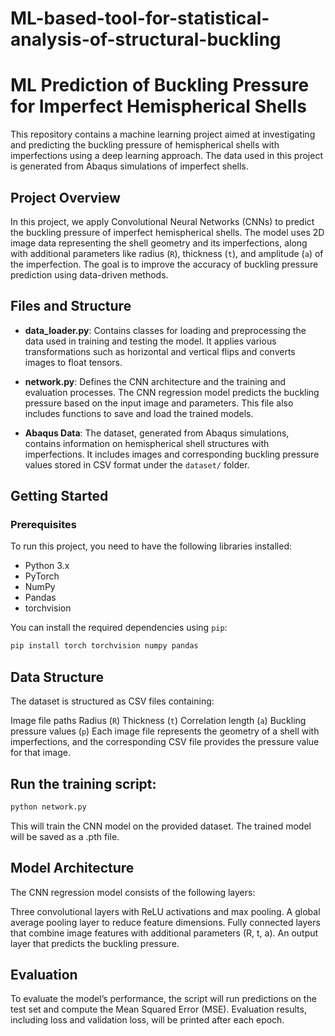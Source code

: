 # ML-based-tool-for-statistical-analysis-of-structural-buckling

# ML Prediction of Buckling Pressure for Imperfect Hemispherical Shells

This repository contains a machine learning project aimed at investigating and predicting the buckling pressure of hemispherical shells with imperfections using a deep learning approach. The data used in this project is generated from Abaqus simulations of imperfect shells.

## Project Overview

In this project, we apply Convolutional Neural Networks (CNNs) to predict the buckling pressure of imperfect hemispherical shells. The model uses 2D image data representing the shell geometry and its imperfections, along with additional parameters like radius (`R`), thickness (`t`), and amplitude (`a`) of the imperfection. The goal is to improve the accuracy of buckling pressure prediction using data-driven methods.

## Files and Structure

- **data_loader.py**: Contains classes for loading and preprocessing the data used in training and testing the model. It applies various transformations such as horizontal and vertical flips and converts images to float tensors.
  
- **network.py**: Defines the CNN architecture and the training and evaluation processes. The CNN regression model predicts the buckling pressure based on the input image and parameters. This file also includes functions to save and load the trained models.

- **Abaqus Data**: The dataset, generated from Abaqus simulations, contains information on hemispherical shell structures with imperfections. It includes images and corresponding buckling pressure values stored in CSV format under the `dataset/` folder.

## Getting Started

### Prerequisites

To run this project, you need to have the following libraries installed:

- Python 3.x
- PyTorch
- NumPy
- Pandas
- torchvision

You can install the required dependencies using `pip`:

```bash
pip install torch torchvision numpy pandas
```

## Data Structure
The dataset is structured as CSV files containing:

Image file paths
Radius (`R`)
Thickness (`t`)
Correlation length (`a`)
Buckling pressure values (`p`)
Each image file represents the geometry of a shell with imperfections, and the corresponding CSV file provides the pressure value for that image.


## Run the training script:

```bash
python network.py
```
This will train the CNN model on the provided dataset. The trained model will be saved as a .pth file.

## Model Architecture
The CNN regression model consists of the following layers:

Three convolutional layers with ReLU activations and max pooling.
A global average pooling layer to reduce feature dimensions.
Fully connected layers that combine image features with additional parameters (R, t, a).
An output layer that predicts the buckling pressure.

## Evaluation
To evaluate the model’s performance, the script will run predictions on the test set and compute the Mean Squared Error (MSE). Evaluation results, including loss and validation loss, will be printed after each epoch.
